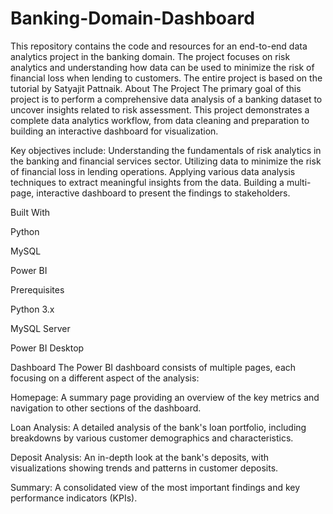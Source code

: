# Banking-Domain-Dashboard

​This repository contains the code and resources for an end-to-end data analytics project in the banking domain. The project focuses on risk analytics and understanding how data can be used to minimize the risk of financial loss when lending to customers. The entire project is based on the tutorial by Satyajit Pattnaik.
​About The Project
​The primary goal of this project is to perform a comprehensive data analysis of a banking dataset to uncover insights related to risk assessment. This project demonstrates a complete data analytics workflow, from data cleaning and preparation to building an interactive dashboard for visualization.

​Key objectives include:
​Understanding the fundamentals of risk analytics in the banking and financial services sector.
​Utilizing data to minimize the risk of financial loss in lending operations.
​Applying various data analysis techniques to extract meaningful insights from the data.
​Building a multi-page, interactive dashboard to present the findings to stakeholders.


​Built With

​Python

​MySQL

​Power BI

​Prerequisites

​Python 3.x

​MySQL Server

​Power BI Desktop

Dashboard
​The Power BI dashboard consists of multiple pages, each focusing on a different aspect of the analysis:

​Homepage: A summary page providing an overview of the key metrics and navigation to other sections of the dashboard.

​Loan Analysis: A detailed analysis of the bank's loan portfolio, including breakdowns by various customer demographics and characteristics.

​Deposit Analysis: An in-depth look at the bank's deposits, with visualizations showing trends and patterns in customer deposits.

​Summary: A consolidated view of the most important findings and key performance indicators (KPIs).

